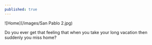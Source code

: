 ```yaml
---
published: true
---
```

![Home](/images/San Pablo 2.jpg)

Do you ever get that feeling that when you take your long vacation then suddenly you miss home? 